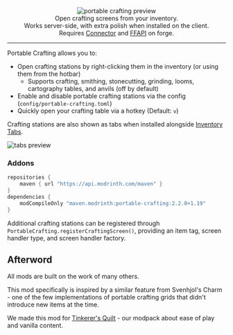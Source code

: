 <!--suppress HtmlDeprecatedTag, XmlDeprecatedElement -->
<center>
  <img src="https://cdn.modrinth.com/data/qmVRzDCY/images/cbe8676bda07c29d468b5d7a78b7f4e04bb4ea55.gif" alt="portable crafting preview"/><br/>
  Open crafting screens from your inventory.<br/>
  Works server-side, with extra polish when installed on the client.<br/>
  Requires <a href="https://modrinth.com/mod/connector">Connector</a> and <a href="https://modrinth.com/mod/forgified-fabric-api">FFAPI</a> on forge.<br/>
</center>

---

Portable Crafting allows you to:

 - Open crafting stations by right-clicking them in the inventory (or using them from the hotbar)
   - Supports crafting, smithing, stonecutting, grinding, looms, cartography tables, and anvils (off by default)
 - Enable and disable portable crafting stations via the config (`config/portable-crafting.toml`)
 - Quickly open your crafting table via a hotkey (Default: `v`)

Crafting stations are also shown as tabs when installed alongside [Inventory Tabs](https://modrinth.com/mod/inventory-tabs).

![tabs preview](https://cdn.modrinth.com/data/qmVRzDCY/images/bba889be1d361cb9464db547c216367223c93707.png)

### Addons

```groovy
repositories {
    maven { url "https://api.modrinth.com/maven" }
}
dependencies {
    modCompileOnly "maven.modrinth:portable-crafting:2.2.0+1.19"
}
```

Additional crafting stations can be registered through `PortableCrafting.registerCraftingScreen()`, providing an item tag, screen handler type, and screen handler factory.

## Afterword

All mods are built on the work of many others.

This mod specifically is inspired by a similar feature from Svenhjol's Charm - one of the few implementations of portable crafting grids that didn't introduce new items at the time.

We made this mod for [Tinkerer's Quilt](https://modrinth.com/modpack/tinkerers-quilt) - our modpack about ease of play and vanilla content.
